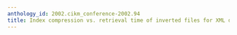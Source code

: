 ```yaml
---
anthology_id: 2002.cikm_conference-2002.94
title: Index compression vs. retrieval time of inverted files for XML documents
---
```

